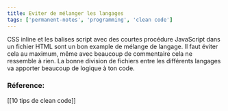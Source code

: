 ```yaml
---
title: Eviter de mélanger les langages
tags: ['permanent-notes', 'programming', 'clean code']
---
```


CSS inline et les balises script avec des courtes procédure JavaScript dans un fichier HTML sont un bon example de mélange de langage. Il faut éviter cela au maximum, même avec beaucoup de commentaire cela ne ressemble à rien. La bonne division de fichiers entre les différents langages va apporter beaucoup de logique à ton code.

### Réference:
[[10 tips de clean code]]